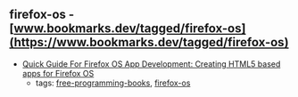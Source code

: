 firefox-os - [www.bookmarks.dev/tagged/firefox-os](https://www.bookmarks.dev/tagged/firefox-os) 
---
* [Quick Guide For Firefox OS App Development: Creating HTML5 based apps for Firefox OS](https://leanpub.com/quickguidefirefoxosdevelopment)
    * tags: [free-programming-books](../tags/free-programming-books.md), [firefox-os](../tags/firefox-os.md)
